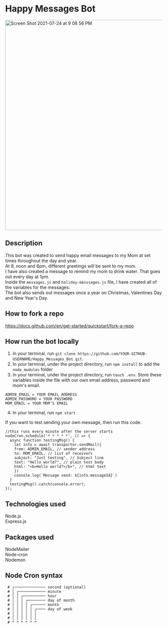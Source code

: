 # Happy Messages Bot
<img width="671" alt="Screen Shot 2021-07-24 at 9 08 56 PM" src="https://user-images.githubusercontent.com/67210629/126887409-59e796d0-37d3-4ba6-af56-eb33c2f2f98a.png">

## Description
This bot was created to send happy email messages to my Mom at set times throughout the day and year.<br>
At 9, noon and 6pm, different greetings will be sent to my mom.<br>
I have also created a message to remind my mom to drink water. That goes out every day at 1pm.<br>
Inside the `messages.js` and `holiday-messsages.js` file, I have created all of the variables for the messages.<br>
The bot also sends out messages once a year on Christmas, Valentines Day and New Year's Day.

## How to fork a repo
https://docs.github.com/en/get-started/quickstart/fork-a-repo

## How run the bot locally
1. In your terminal, run `git clone https://github.com/YOUR-GITHUB-USERNAME/Happy_Messages_Bot.git`. 
2. In your terminal, under the project directory, run `npm install` to add the `node_modules` folder
3. In your terminal, under the project directory, run `touch .env`. Store these variables inside the file with our own email address, password and mom's email.
```
ADMIN_EMAIL = YOUR EMAIL ADDRESS 
ADMIN_PASSWORD = YOUR PASSWORD
MOM_EMAIL = YOUR MOM'S EMAIL
```
4. In your terminal, run `npm start`

If you want to test sending your own message, then run this code.
```
//this runs every minute after the server starts
nodeCron.schedule('* * * * *', () => {
  async function testingMsg() {
    let info = await transporter.sendMail({
    from: ADMIN_EMAIL, // sender address
    to: MOM_EMAIL, // list of receivers
    subject: "Just testing", // Subject line
    text: "Hello world?", // plain text body
    html: "<b>Hello world?</b>", // html text
    })
    console.log(`Message send: ${info.messageId}`)
  }
  testingMsg().catch(console.error);
});
```

## Technologies used
Node.js<br>
Express.js

## Packages used
NodeMailer<br>
Node-cron<br>
Nodemon

## Node Cron syntax
```
 # ┌────────────── second (optional)
 # │ ┌──────────── minute
 # │ │ ┌────────── hour
 # │ │ │ ┌──────── day of month
 # │ │ │ │ ┌────── month
 # │ │ │ │ │ ┌──── day of week
 # │ │ │ │ │ │
 # │ │ │ │ │ │
 # * * * * * *
 ```
